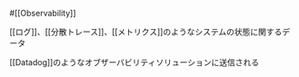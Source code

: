 #[[Observability]]

[[ログ]]、[[分散トレース]]、[[メトリクス]]のようなシステムの状態に関するデータ

[[Datadog]]のようなオブザーバビリティソリューションに送信される